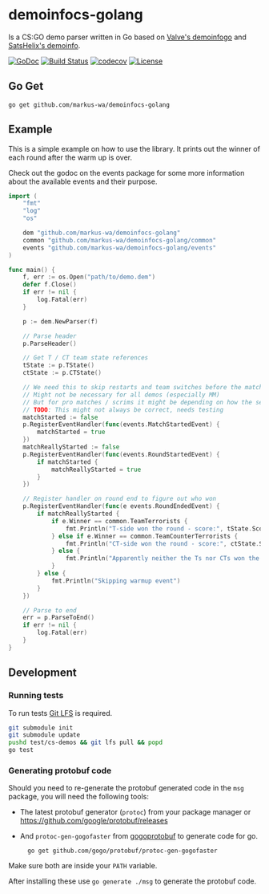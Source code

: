 # demoinfocs-golang

Is a CS:GO demo parser written in Go based on [Valve's demoinfogo](https://github.com/ValveSoftware/csgo-demoinfo) and [SatsHelix's demoinfo](https://github.com/StatsHelix/demoinfo).

[![GoDoc](https://godoc.org/github.com/markus-wa/demoinfocs-golang?status.svg)](https://godoc.org/github.com/markus-wa/demoinfocs-golang)
[![Build Status](https://travis-ci.org/markus-wa/demoinfocs-golang.svg?branch=master)](https://travis-ci.org/markus-wa/demoinfocs-golang)
[![codecov](https://codecov.io/gh/markus-wa/demoinfocs-golang/branch/master/graph/badge.svg)](https://codecov.io/gh/markus-wa/demoinfocs-golang)
[![License](https://img.shields.io/badge/license-MIT-blue.svg?style=flat)](LICENSE.md)

## Go Get

	go get github.com/markus-wa/demoinfocs-golang

## Example

This is a simple example on how to use the library. It prints out the winner of each round after the warm up is over.

Check out the godoc on the events package for some more information about the available events and their purpose.

```go
import (
	"fmt"
	"log"
	"os"

	dem "github.com/markus-wa/demoinfocs-golang"
	common "github.com/markus-wa/demoinfocs-golang/common"
	events "github.com/markus-wa/demoinfocs-golang/events"
)

func main() {
	f, err := os.Open("path/to/demo.dem")
	defer f.Close()
	if err != nil {
		log.Fatal(err)
	}

	p := dem.NewParser(f)

	// Parse header
	p.ParseHeader()

	// Get T / CT team state references
	tState := p.TState()
	ctState := p.CTState()

	// We need this to skip restarts and team switches before the match start
	// Might not be necessary for all demos (especially MM)
	// But for pro matches / scrims it might be depending on how the server was set up
	// TODO: This might not always be correct, needs testing
	matchStarted := false
	p.RegisterEventHandler(func(events.MatchStartedEvent) {
		matchStarted = true
	})
	matchReallyStarted := false
	p.RegisterEventHandler(func(events.RoundStartedEvent) {
		if matchStarted {
			matchReallyStarted = true
		}
	})

	// Register handler on round end to figure out who won
	p.RegisterEventHandler(func(e events.RoundEndedEvent) {
		if matchReallyStarted {
			if e.Winner == common.TeamTerrorists {
				fmt.Println("T-side won the round - score:", tState.Score()+1) // Score + 1 because it hasn't actually been updated yet
			} else if e.Winner == common.TeamCounterTerrorists {
				fmt.Println("CT-side won the round - score:", ctState.Score()+1)
			} else {
				fmt.Println("Apparently neither the Ts nor CTs won the round, interesting")
			}
		} else {
			fmt.Println("Skipping warmup event")
		}
	})

	// Parse to end
	err = p.ParseToEnd()
	if err != nil {
		log.Fatal(err)
	}
}
```

## Development

### Running tests

To run tests [Git LFS](https://git-lfs.github.com) is required.

```sh
git submodule init
git submodule update
pushd test/cs-demos && git lfs pull && popd
go test
```

### Generating protobuf code

Should you need to re-generate the protobuf generated code in the `msg` package, you will need the following tools:

- The latest protobuf generator (`protoc`) from your package manager or https://github.com/google/protobuf/releases

- And `protoc-gen-gogofaster` from [gogoprotobuf](https://github.com/gogo/protobuf) to generate code for go.

		go get github.com/gogo/protobuf/protoc-gen-gogofaster

Make sure both are inside your `PATH` variable.

After installing these use `go generate ./msg` to generate the protobuf code.
